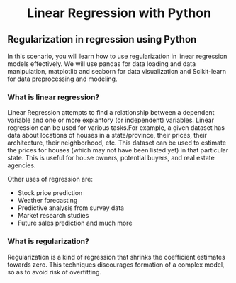 # <p align="center">Linear Regression with Python</p>

## Regularization in regression using Python

In this scenario, you will learn how to use regularization in linear regression models effectively. We will use pandas for data loading and data manipulation, matplotlib and seaborn for data visualization and Scikit-learn for data preprocessing and modeling.

### What is linear regression?
Linear Regression attempts to find a relationship between a dependent variable and one or more explantory (or independent) variables. Linear regression can be used for various tasks.For example, a given dataset has data about locations of houses in a state/province, their prices, their architecture, their neighborhood, etc. This dataset can be used to estimate the prices for houses (which may not have been listed yet) in that particular state. This is useful for house owners, potential buyers, and real estate agencies.

Other uses of regression are:
* Stock price prediction
* Weather forecasting
* Predictive analysis from survey data
* Market research studies
* Future sales prediction and much more

### What is regularization?
Regularization is a kind of regression that shrinks the coefficient estimates towards zero. This techniques discourages formation of a complex model, so as to avoid risk of overfitting.
